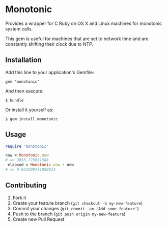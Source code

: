 # Monotonic

Provides a wrapper for C Ruby on OS X and Linux machines for monotonic system calls.

This gem is useful for machines that are set to network time and are constantly shifting
their clock due to NTP.

## Installation

Add this line to your application's Gemfile:

    gem 'monotonic'

And then execute:

    $ bundle

Or install it yourself as:

    $ gem install monotonic

## Usage

```ruby
require 'monotonic'

now = Monotonic.now
# => 3053.775931588
 elapsed = Monotonic.now - now
# => 9.032509741000013
```

## Contributing

1. Fork it
2. Create your feature branch (`git checkout -b my-new-feature`)
3. Commit your changes (`git commit -am 'Add some feature'`)
4. Push to the branch (`git push origin my-new-feature`)
5. Create new Pull Request
